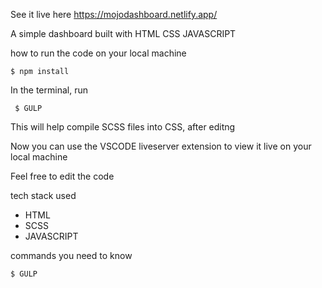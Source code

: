 See it live here https://mojodashboard.netlify.app/

A simple dashboard built with HTML CSS JAVASCRIPT


how to run the code on your local machine

    $ npm install

In the terminal, run       


     $ GULP 



This will help compile SCSS files into CSS,
after editng

Now you can use the VSCODE liveserver extension to view it live on your local machine

Feel free to edit the code

tech stack used

- HTML
- SCSS
- JAVASCRIPT

commands you need to know


    $ GULP

